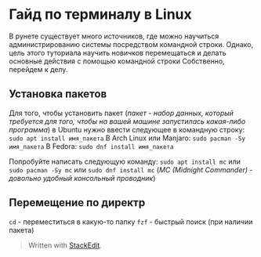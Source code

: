 
# Гайд по терминалу в Linux
В рунете существует много источников, где можно научиться администрированию системы посредством командной строки. Однако, цель этого туториала научить новичков перемещаться и делать основные действия с помощью командной строки
Собственно, перейдем к делу.
## Установка пакетов
Для того, чтобы установить пакет (*пакет - набор данных, который требуется для того, чтобы на вашей машине запустилась какая-либо программа*) в Ubuntu нужно ввести следующее в командную строку:
`sudo apt install имя_пакета`
В Arch Linux или Manjaro:
`sudo pacman -Sy имя_пакета`
В Fedora:
`sudo dnf install имя_пакета`

Попробуйте написать следующую команду:
`sudo apt install mc`  или `sudo pacman -Sy mc` или `sudo dnf install mc`
(*MC (Midnight Commander) - довольно удобный консольный проводник*)



## Перемещение по директр
`cd` - переместиться в какую-то папку
`fzf` - быстрый поиск (при наличии пакета)


> Written with [StackEdit](https://stackedit.io/).
<!--stackedit_data:
eyJoaXN0b3J5IjpbNDQ5MDgyNzE3LC0xNDcyOTQwOTQzXX0=
-->